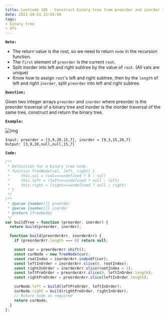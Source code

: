 ```yaml
---
title: Leetcode 105 - Construct binary tree from preorder and inorder traversal
date: 2021-10-21 22:55:56
tags:
- binary tree
- dfs
---
```

**`Note:`**
- The return value is the root, so we need to return `node` in the recursion function.
- The `first` element of `preorder` is the current `root`.
- Split inorder into left and right subtree by the value of `root`. (All vals are unique)
- Know how to assign `root`'s left and right subtree, then by the `length` of left and right `inorder`, split `preorder` into left and right subtree. 

**`Question:`**

Given two integer arrays `preorder` and `inorder` where preorder is the preorder traversal of a binary tree and inorder is the inorder traversal of the same tree, construct and return the binary tree.

**`Example:`**

![img](https://assets.leetcode.com/uploads/2021/02/19/tree.jpg)
```
Input: preorder = [3,9,20,15,7], inorder = [9,3,15,20,7]
Output: [3,9,20,null,null,15,7]
```

**`Code:`**
```javascript
/**
 * Definition for a binary tree node.
 * function TreeNode(val, left, right) {
 *     this.val = (val===undefined ? 0 : val)
 *     this.left = (left===undefined ? null : left)
 *     this.right = (right===undefined ? null : right)
 * }
 */
/**
 * @param {number[]} preorder
 * @param {number[]} inorder
 * @return {TreeNode}
 */
var buildTree = function (preorder, inorder) {
  return build(preorder, inorder);

  function build(preorderArr, inorderArr) {
    if (preorderArr.length === 0) return null;

    const cur = preorderArr.shift();
    const curNode = new TreeNode(cur);
    const rootIndex = inorderArr.indexOf(cur);
    const leftInOrder = inorderArr.slice(0, rootIndex);
    const rightInOrder = inorderArr.slice(rootIndex + 1);
    const leftPreOrder = preorderArr.slice(0, leftInOrder.length);
    const rightPreOrder = preorderArr.slice(leftInOrder.length);

    curNode.left = build(leftPreOrder, leftInOrder);
    curNode.right = build(rightPreOrder, rightInOrder);
    // Return node as required
    return curNode;
  }
};
```